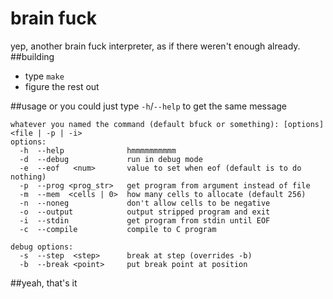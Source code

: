 brain fuck
==========
yep, another brain fuck interpreter, as if there weren't enough already.
##building
* type ```make```
* figure the rest out

##usage
or you could just type ```-h```/```--help``` to get the same message
```
whatever you named the command (default bfuck or something): [options] <file | -p | -i>
options:
  -h  --help              hmmmmmmmmmm
  -d  --debug             run in debug mode
  -e  --eof   <num>       value to set when eof (default is to do nothing)
  -p  --prog <prog_str>   get program from argument instead of file
  -m  --mem  <cells | 0>  how many cells to allocate (default 256)
  -n  --noneg             don't allow cells to be negative
  -o  --output            output stripped program and exit
  -i  --stdin             get program from stdin until EOF
  -c  --compile           compile to C program

debug options:
  -s  --step  <step>      break at step (overrides -b)
  -b  --break <point>     put break point at position
```
##yeah, that's it
